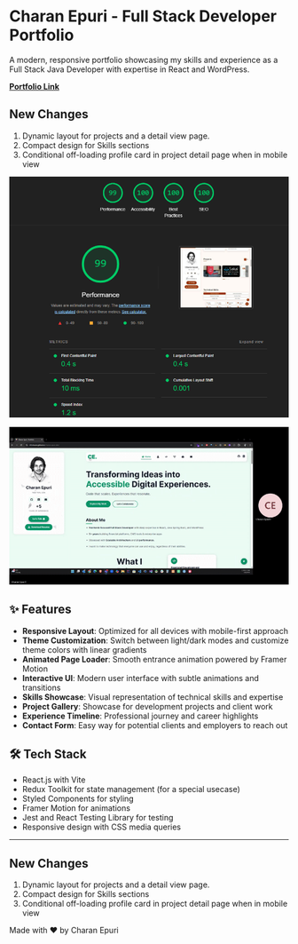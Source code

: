 # Charan Epuri - Full Stack Developer Portfolio

A modern, responsive portfolio showcasing my skills and experience as a Full Stack Java Developer with expertise in React and WordPress.

[**Portfolio Link**](https://245charan.github.io/charan-epuri.dev/)

## New Changes

1. Dynamic layout for projects and a detail view page.
2. Compact design for Skills sections
3. Conditional off-loading profile card in project detail page when in mobile view

![v1.1.0](https://github.com/245charan/charan-epuri.dev/blob/main/src/assets/lighthouse%20report/Lighthouse%20Report%20v1.1.0.png)


![Version 1 Demo](https://github.com/245charan/charan-epuri.dev/blob/main/src/assets/video/Portfolio%20Charan%20Epuri1-v1.gif)

## ✨ Features

- **Responsive Layout**: Optimized for all devices with mobile-first approach
- **Theme Customization**: Switch between light/dark modes and customize theme colors with linear gradients
- **Animated Page Loader**: Smooth entrance animation powered by Framer Motion
- **Interactive UI**: Modern user interface with subtle animations and transitions
- **Skills Showcase**: Visual representation of technical skills and expertise
- **Project Gallery**: Showcase for development projects and client work
- **Experience Timeline**: Professional journey and career highlights
- **Contact Form**: Easy way for potential clients and employers to reach out

## 🛠️ Tech Stack

- React.js with Vite
- Redux Toolkit for state management (for a special usecase)
- Styled Components for styling
- Framer Motion for animations
- Jest and React Testing Library for testing
- Responsive design with CSS media queries


---


## New Changes

1. Dynamic layout for projects and a detail view page.
2. Compact design for Skills sections
3. Conditional off-loading profile card in project detail page when in mobile view


Made with ❤️ by Charan Epuri
